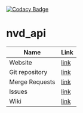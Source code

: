 [![Codacy Badge](https://api.codacy.com/project/badge/Grade/e595382d940a4c6b9439325b9e50d398)](https://www.codacy.com/app/noraj1337/nvd_api?utm_source=github.com&amp;utm_medium=referral&amp;utm_content=noraj1337/nvd_api&amp;utm_campaign=Badge_Grade)

# nvd_api

Name            | Link
---             | ---
Website         | [link](#)
Git repository  | [link](https://gitlab.com/noraj/nvd_api)
Merge Requests  | [link](https://gitlab.com/noraj/nvd_api/merge_requests)
Issues          | [link](https://gitlab.com/noraj/nvd_api/issues)
Wiki            | [link](https://gitlab.com/noraj/nvd_api/wikis/home)
